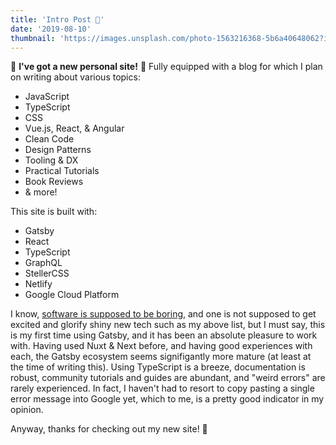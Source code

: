 ```yaml
---
title: 'Intro Post 🎉'
date: '2019-08-10'
thumbnail: 'https://images.unsplash.com/photo-1563216368-5b6a40648062?ixlib=rb-1.2.1&ixid=eyJhcHBfaWQiOjEyMDd9'
---
```


🎊 **I've got a new personal site!** 🍾 Fully equipped with a blog for which I plan on writing about various topics:

- JavaScript
- TypeScript
- CSS
- Vue.js, React, & Angular
- Clean Code
- Design Patterns
- Tooling & DX
- Practical Tutorials
- Book Reviews
- & more!

This site is built with:

- Gatsby
- React
- TypeScript
- GraphQL
- StellerCSS
- Netlify
- Google Cloud Platform

I know, [software is supposed to be boring](https://tqdev.com/2018-the-boring-software-manifesto), and one is not supposed to get excited and glorify shiny new tech such as my above list, but I must say, this is my first time using Gatsby, and it has been an absolute pleasure to work with. Having used Nuxt & Next before, and having good experiences with each, the Gatsby ecosystem seems signifigantly more mature (at least at the time of writing this). Using TypeScript is a breeze, documentation is robust, community tutorials and guides are abundant, and "weird errors" are rarely experienced. In fact, I haven't had to resort to copy pasting a single error message into Google yet, which to me, is a pretty good indicator in my opinion.

Anyway, thanks for checking out my new site! 👋
